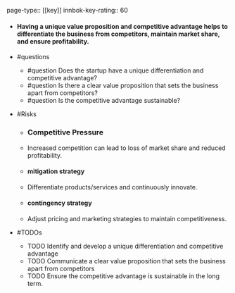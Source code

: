page-type:: [[key]]
innbok-key-rating:: 60
- #### Having a unique value proposition and competitive advantage helps to differentiate the business from competitors, maintain market share, and ensure profitability.
- #questions
  - #question Does the startup have a unique differentiation and competitive advantage?
  - #question Is there a clear value proposition that sets the business apart from competitors?
  - #question Is the competitive advantage sustainable?
- #Risks

  - ### Competitive Pressure
  - Increased competition can lead to loss of market share and reduced profitability.
  - #### mitigation strategy
  - Differentiate products/services and continuously innovate.
  - #### contingency strategy
  - Adjust pricing and marketing strategies to maintain competitiveness.
- #TODOs
  - TODO Identify and develop a unique differentiation and competitive advantage
  - TODO  Communicate a clear value proposition that sets the business apart from competitors
  - TODO  Ensure the competitive advantage is sustainable in the long term.



